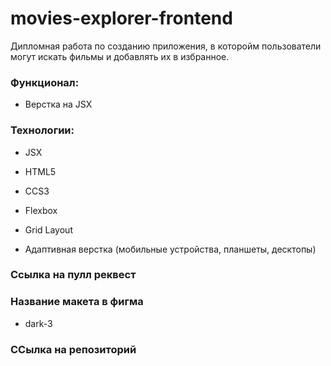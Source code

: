 # movies-explorer-frontend

Дипломная работа по созданию приложения, в которойм пользователи могут искать фильмы и добавлять их в избранное.

### Функционал:

- Верстка на JSX

### Технологии:

- JSX

- HTML5

- CCS3

- Flexbox

- Grid Layout

- Адаптивная верстка (мобильные устройства, планшеты, десктопы)

### Ccылка на пулл реквест

### Название макета в фигма

- dark-3

### ССылка на репозиторий



